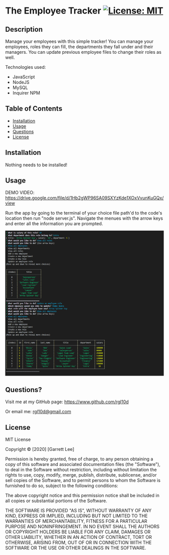 # The Employee Tracker [![License: MIT](https://img.shields.io/badge/License-MIT-yellow.svg)](https://opensource.org/licenses/MIT)

## Description 

Manage your employees with this simple tracker! You can manage your employees, roles they can fill, the departments they fall under and their managers. You can update previous employee files to change their roles as well. 

Technologies used:
- JavaScript
- NodeJS
- MySQL
- Inquirer NPM

## Table of Contents

* [Installation](#installation)
* [Usage](#usage)
* [Questions](#questions)
* [License](#license)

## Installation
Nothing needs to be installed!

## Usage 
DEMO VIDEO: https://drive.google.com/file/d/1Hb2gWP96SA09SXYzKde1XOxVvunKuGQx/view

Run the app by going to the terminal of your choice file path'd to the code's location then run "node server.js". Navigate the menues with the arrow keys and enter all the information you are prompted.

![screenshot](employeetracker.png)

## Questions?

Visit me at my GitHub page: https://www.github.com/rgl10d

Or email me: rgl10d@gmail.com

## License

MIT License

Copyright © [2020] [Garrett Lee]

Permission is hereby granted, free of charge, to any person obtaining a copy
of this software and associated documentation files (the "Software"), to deal
in the Software without restriction, including without limitation the rights
to use, copy, modify, merge, publish, distribute, sublicense, and/or sell
copies of the Software, and to permit persons to whom the Software is
furnished to do so, subject to the following conditions:

The above copyright notice and this permission notice shall be included in all
copies or substantial portions of the Software.

THE SOFTWARE IS PROVIDED "AS IS", WITHOUT WARRANTY OF ANY KIND, EXPRESS OR
IMPLIED, INCLUDING BUT NOT LIMITED TO THE WARRANTIES OF MERCHANTABILITY,
FITNESS FOR A PARTICULAR PURPOSE AND NONINFRINGEMENT. IN NO EVENT SHALL THE
AUTHORS OR COPYRIGHT HOLDERS BE LIABLE FOR ANY CLAIM, DAMAGES OR OTHER
LIABILITY, WHETHER IN AN ACTION OF CONTRACT, TORT OR OTHERWISE, ARISING FROM,
OUT OF OR IN CONNECTION WITH THE SOFTWARE OR THE USE OR OTHER DEALINGS IN THE
SOFTWARE.